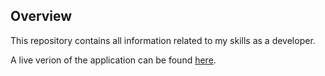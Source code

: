 ## Overview

This repository contains all information related to my skills as a developer.

A live verion of the application can be found [here](https://marcv623.github.io/portfolio/).
